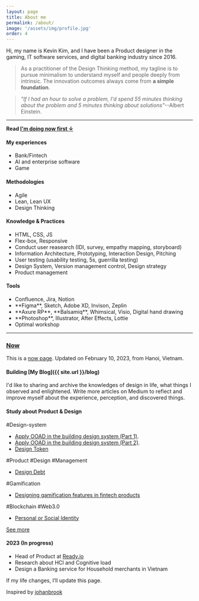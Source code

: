 ```yaml
---
layout: page
title: About me
permalink: /about/
image: '/assets/img/profile.jpg'
order: 4
---
```


Hi, my name is Kevin Kim, and I have been a Product designer in the gaming, IT software services, and digital banking industry since 2016.

> As a practitioner of the Design Thinking method, my tagline is to pursue minimalism to understand myself and people deeply from intrinsic. The innovation outcomes always come from **a simple foundation**.

> _"If I had an hour to solve a problem, I'd spend 55 minutes thinking about the problem and 5 minutes thinking about solutions"_--Albert Einstein.

---
<div class="text-left">
<p style="font-weight:bold">Read <a href="#now"> I'm doing now first ↓</a></p>
</div>

<section class="row">
    <div class="col col-4 col-d-6 col-t-12">
        <h4>My experiences</h4>
        <ul style="color: $gray-blue;">
            <li>Bank/Fintech</li>
            <li>AI and enterprise software</li>
            <li>Game</li>
        </ul>
    </div>
    <div class="col col-4 col-d-6 col-t-12">
        <h4> Methodologies </h4>
        <ul>
            <li>Agile</li>
            <li>Lean, Lean UX</li>
            <li>Design Thinking</li>
        </ul>
    </div>
    <div class="col col-4 col-d-6 col-t-12">
        <h4>Knowledge & Practices</h4>
        <ul>
            <li>HTML, CSS, JS</li>
            <li>Flex-box, Responsive</li>
            <li>Conduct user reasearch (IDI, survey, empathy mapping, storyboard)</li>
            <li>Information Architecture, Prototyping, Interaction Design, Pitching</li>
            <li>User testing (usability testing, 5s, guerrilla testing)</li>
            <li>Design System, Version management control, Design strategy</li>
            <li>Product management</li>          
        </ul>
    </div>
    <div class="col col-4 col-d-6 col-t-12">
        <h4>Tools</h4>
        <ul>
            <li>Confluence, Jira, Notion</li>
            <li>**Figma**, Sketch, Adobe XD, Invison, Zeplin</li>
            <li>**Axure RP**, **Balsamiq**, Whimsical, Visio, Digital hand drawing</li>
            <li>**Photoshop**, Illustrator, After Effects, Lottie</li>
            <li>Optimal workshop</li>     
        </ul>
    </div>
</section>

***

### [Now](#now)
This is a [now page](https://nownownow.com/about). Updated on February 10, 2023, from Hanoi, Vietnam.

#### Building [My Blog]({{ site.url }}/blog)
I'd like to sharing and archive the knowledges of design in life, what things I observed and enlightened. Write more articles on Medium to reflect and improve myself about the experience, perception, and discovered things.

#### Study about Product & Design
\#Design-system
- [Apply OOAD in the building design system (Part 1)](https://medium.com/@sonkd/apply-ooad-in-the-building-design-system-with-figma-part-1-b31e64936083).
- [Apply OOAD in the building design system (Part 2)](https://sonkd.medium.com/apply-ooad-in-the-building-design-system-with-figma-part-2-3a9fdf506063).
- [Design Token](https://sonkd.medium.com/about-design-token-in-design-system-5c2a87c31ae4)

\#Product #Design #Management
- [Design Debt](https://sonkd.medium.com/n%E1%BB%A3-thi%E1%BA%BFt-k%E1%BA%BF-design-debt-64571d837140)

\#Gamification
- [Designing gamification features in fintech products](https://hackernoon.com/designing-gamification-features-in-fintech-products)

\#Blockchain \#Web3.0
- [Personal or Social Identity](https://www.linkedin.com/pulse/personal-social-identity-why-you-should-own-blockchain-kim-dinh-son)

[See more](https://www.notion.so/sonkd/95bfb5952e93439e8d04c371d88205b1?v=ddaab8b6c0734ed19f0223044719578c)

#### 2023 (In progress)
- Head of Product at [Ready.io](https://ready.io)
- Research about HCI and Cognitive load
- Design a Banking service for Household merchants in Vietnam

If my life changes, I’ll update this page.

Inspired by [johanbrook](https://johanbrook.com/now/)
